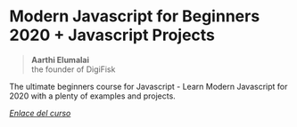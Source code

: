 # Modern Javascript for Beginners 2020 + Javascript Projects
> **Aarthi Elumalai**  
> the founder of DigiFisk

The ultimate beginners course for Javascript - Learn Modern Javascript for 2020 with a plenty of examples and projects.

[_Enlace del curso_](https://www.udemy.com/course/modern-javascript-for-beginners-2020-course-projects/)